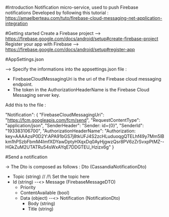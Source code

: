 #Introduction
Notification micro-service, used to push Firebase notifications
Developed by following this tutorial :
https://amaelberteau.com/tuto/firebase-cloud-messaging-net-application-integration

#Getting started
Create a Firebase project --> https://firebase.google.com/docs/android/setup#create-firebase-project
Register your app with Firebase --> https://firebase.google.com/docs/android/setup#register-app

#AppSettings.json

--> Specify the informations into the appsettings.json file :
- FirebaseCloudMessagingUri is the uri of the Firebase cloud messaging endpoint.
- The token in the AuthorizationHeaderName is the Firebase Cloud Messaging server key.

Add this to the file :

  "Notification": {
    "FirebaseCloudMessagingUri": "https://fcm.googleapis.com/fcm/send",
    "RequestContentType": "application/json",
    "SenderHeader": "Sender: id={0}",
    "SenderId": "193383106700",
    "AuthorizationHeaderName": "Authorization: key=AAAAzsP0D2Y:APA91bGS7j8tkUFJ4S2zcHLuduoqgQTELhf49y7Mm5lBkm1hPSzbFbmM4ImfXDYawDptyHXqxDq0AyHjgwzQsr8PV6zZrSvxpPtMZ--HGkZuM2UTATRu54sWxAYqE7DDGTEU_Hzizx6g"
  }


  #Send a notification 
  
  -> The Dto is composed as follows : 
  Dto (CassandiaNotificationDto)
  - Topic (string) // /!\ Set the topic here
  - Id (string)
  --<> Message (FirebaseMessageDTO)
      - Priority
      - ContentAvailable (bool)
      - Data (object)
      --<> Notification (NotificationDto)
          - Body (string)
          - Title (string)

